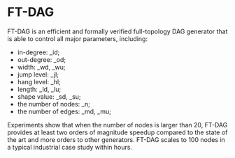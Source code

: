 # FT-DAG

FT-DAG is an efficient and formally verified full-topology DAG generator that is able to control all major parameters, including:

- in-degree: _id; 
- out-degree: _od;
- width: _wd, _wu; 
- jump level: _jl; 
- hang level: _hl;
- length: _ld, _lu;
- shape value: _sd, _su;
- the number of nodes: _n;
- the number of edges: _md, _mu;

Experiments show that when the number of nodes is larger than 20, FT-DAG provides at least two orders of magnitude speedup compared to the state of the art and more orders to other generators. FT-DAG scales to 100 nodes in a typical industrial case study within hours.